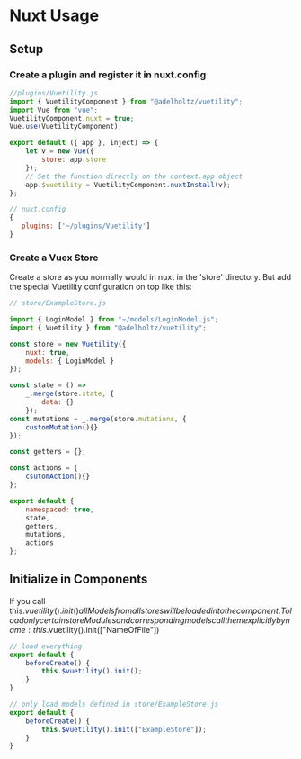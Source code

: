 # Nuxt Usage

## Setup

### Create a plugin and register it in nuxt.config

```javascript
//plugins/Vuetility.js
import { VuetilityComponent } from "@adelholtz/vuetility";
import Vue from "vue";
VuetilityComponent.nuxt = true;
Vue.use(VuetilityComponent);

export default ({ app }, inject) => {
    let v = new Vue({
        store: app.store
    });
    // Set the function directly on the context.app object
    app.$vuetility = VuetilityComponent.nuxtInstall(v);
};
```
```javascript
// nuxt.config
{
   plugins: ['~/plugins/Vuetility']
}
```

### Create a Vuex Store

Create a store as you normally would in nuxt in the 'store' directory. But add
the special Vuetility configuration on top like this:

```javascript
// store/ExampleStore.js

import { LoginModel } from "~/models/LoginModel.js";
import { Vuetility } from "@adelholtz/vuetility";

const store = new Vuetility({
    nuxt: true,
    models: { LoginModel }
});

const state = () =>
    _.merge(store.state, {
        data: {}
    });
const mutations = _.merge(store.mutations, {
    customMutation(){}
});

const getters = {};

const actions = {
    csutomAction(){}
};

export default {
    namespaced: true,
    state,
    getters,
    mutations,
    actions
};
```
## Initialize in Components

If you call this.$vuetility().init() all Models from all stores will be loaded into the component.
To load only certain store Modules and corresponding models call them explicitly by name: this.$vuetility().init(["NameOfFile"])

```javascript
// load everything
export default {
    beforeCreate() {
        this.$vuetility().init();
    }
}

// only load models defined in store/ExampleStore.js
export default {
    beforeCreate() {
        this.$vuetility().init(["ExampleStore"]);
    }
}
```


